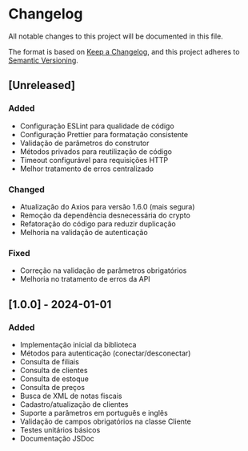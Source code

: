 # Changelog

All notable changes to this project will be documented in this file.

The format is based on [Keep a Changelog](https://keepachangelog.com/en/1.0.0/),
and this project adheres to [Semantic Versioning](https://semver.org/spec/v2.0.0.html).

## [Unreleased]

### Added
- Configuração ESLint para qualidade de código
- Configuração Prettier para formatação consistente
- Validação de parâmetros do construtor
- Métodos privados para reutilização de código
- Timeout configurável para requisições HTTP
- Melhor tratamento de erros centralizado

### Changed
- Atualização do Axios para versão 1.6.0 (mais segura)
- Remoção da dependência desnecessária do crypto
- Refatoração do código para reduzir duplicação
- Melhoria na validação de autenticação

### Fixed
- Correção na validação de parâmetros obrigatórios
- Melhoria no tratamento de erros da API

## [1.0.0] - 2024-01-01

### Added
- Implementação inicial da biblioteca
- Métodos para autenticação (conectar/desconectar)
- Consulta de filiais
- Consulta de clientes
- Consulta de estoque
- Consulta de preços
- Busca de XML de notas fiscais
- Cadastro/atualização de clientes
- Suporte a parâmetros em português e inglês
- Validação de campos obrigatórios na classe Cliente
- Testes unitários básicos
- Documentação JSDoc 